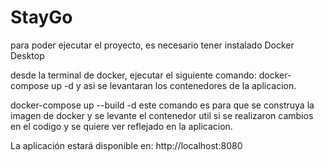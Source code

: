 # StayGo

para poder ejecutar el proyecto, es necesario tener instalado Docker Desktop

desde la terminal de docker, ejecutar el siguiente comando:
docker-compose up -d
y asi se levantaran los contenedores de la aplicacion.

docker-compose up --build -d
este comando es para que se construya la imagen de docker y se levante el contenedor
util si se realizaron cambios en el codigo y se quiere ver reflejado en la aplicacion.

La aplicación estará disponible en: http://localhost:8080
